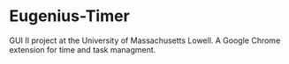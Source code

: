 # Eugenius-Timer
 GUI II project at the University of Massachusetts Lowell. A Google Chrome extension for time and task managment.
